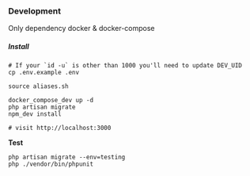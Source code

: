 ### Development
Only dependency docker & docker-compose

##### Install
```
# If your `id -u` is other than 1000 you'll need to update DEV_UID
cp .env.example .env 

source aliases.sh

docker_compose_dev up -d
php artisan migrate
npm_dev install

# visit http://localhost:3000
```

**Test**
```
php artisan migrate --env=testing
php ./vendor/bin/phpunit
```

